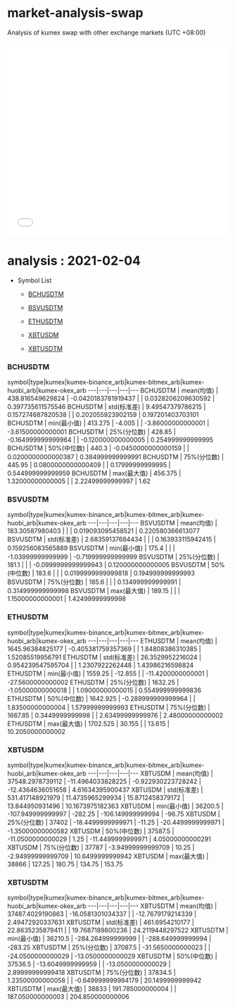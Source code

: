 # market-analysis-swap
Analysis of kumex swap with other exchange markets (UTC +08:00)

<iframe width="100%" height="440" src="./data.html" frameborder="no" border="0" scrolling="no"></iframe>

# analysis : 2021-02-04
* Symbol List

  * [BCHUSDTM](#bchusdtm)

  * [BSVUSDTM](#bsvusdtm)

  * [ETHUSDTM](#ethusdtm)

  * [XBTUSDM](#xbtusdm)

  * [XBTUSDTM](#xbtusdtm)


### BCHUSDTM

symbol|type|kumex|kumex-binance_arb|kumex-bitmex_arb|kumex-huobi_arb|kumex-okex_arb
---|---|---|---|---
BCHUSDTM | mean(均值) | 438.816549629824 | -0.0420183781919437 |  | 0.0328206209630592 | 0.397735611575546
BCHUSDTM | std(标准差) | 9.49547379786215 | 0.157274687820538 |  | 0.202055923902159 | 0.197201403703101
BCHUSDTM | min(最小值) | 413.275 | -4.005 |  | -3.86000000000001 | -3.61500000000001
BCHUSDTM | 25%(分位数) | 428.85 | -0.164999999999964 |  | -0.120000000000005 | 0.254999999999995
BCHUSDTM | 50%(中位数) | 440.3 | -0.0450000000000159 |  | 0.0200000000000387 | 0.384999999999991
BCHUSDTM | 75%(分位数) | 445.95 | 0.0800000000000409 |  | 0.17999999999995 | 0.544999999999959
BCHUSDTM | max(最大值) | 456.375 | 1.32000000000005 |  | 2.22499999999997 | 1.62


### BSVUSDTM

symbol|type|kumex|kumex-binance_arb|kumex-bitmex_arb|kumex-huobi_arb|kumex-okex_arb
---|---|---|---|---
BSVUSDTM | mean(均值) | 183.30587980403 |  |  | 0.019093095458521 | 0.220580366613077
BSVUSDTM | std(标准差) | 2.68359137684434 |  |  | 0.163933115942415 | 0.159256083565889
BSVUSDTM | min(最小值) | 175.4 |  |  | -1.03999999999999 | -0.719999999999999
BSVUSDTM | 25%(分位数) | 181.1 |  |  | -0.0999999999999943 | 0.120000000000005
BSVUSDTM | 50%(中位数) | 183.6 |  |  | 0.0199999999999818 | 0.194999999999993
BSVUSDTM | 75%(分位数) | 185.6 |  |  | 0.134999999999991 | 0.314999999999998
BSVUSDTM | max(最大值) | 189.15 |  |  | 1.15000000000001 | 1.42499999999998


### ETHUSDTM

symbol|type|kumex|kumex-binance_arb|kumex-bitmex_arb|kumex-huobi_arb|kumex-okex_arb
---|---|---|---|---
ETHUSDTM | mean(均值) | 1645.96384825177 | -0.405381759357369 |  | 1.84808386310385 | 1.52085519956791
ETHUSDTM | std(标准差) | 26.3529952216024 | 0.954239547595704 |  | 1.2307922262448 | 1.43986216598824
ETHUSDTM | min(最小值) | 1559.25 | -12.855 |  | -11.4200000000001 | -27.5600000000002
ETHUSDTM | 25%(分位数) | 1632.25 | -1.05000000000018 |  | 1.09000000000015 | 0.554999999999836
ETHUSDTM | 50%(中位数) | 1642.925 | -0.289999999999964 |  | 1.83500000000004 | 1.57999999999993
ETHUSDTM | 75%(分位数) | 1667.85 | 0.3449999999998 |  | 2.63499999999976 | 2.48000000000002
ETHUSDTM | max(最大值) | 1702.525 | 30.155 |  | 13.615 | 10.2050000000002


### XBTUSDM

symbol|type|kumex|kumex-binance_arb|kumex-bitmex_arb|kumex-huobi_arb|kumex-okex_arb
---|---|---|---|---
XBTUSDM | mean(均值) | 37548.2978739112 | -11.4964033828225 | -0.922930223728242 | -12.4364636051658 | 4.61634395900437
XBTUSDM | std(标准差) | 531.417148921979 | 11.4735965299934 | 15.8712458379172 | 13.844950931496 | 10.1673975182363
XBTUSDM | min(最小值) | 36200.5 | -107.949999999997 | -282.25 | -106.149999999994 | -96.75
XBTUSDM | 25%(分位数) | 37402 | -18.4499999999971 | -11.25 | -20.4499999999971 | -1.35000000000582
XBTUSDM | 50%(中位数) | 37587.5 | -11.0500000000029 | 1.25 | -11.4499999999971 | 4.05000000000291
XBTUSDM | 75%(分位数) | 37787 | -3.94999999999709 | 10.25 | -2.94999999999709 | 10.6499999999942
XBTUSDM | max(最大值) | 38866 | 127.25 | 180.75 | 134.75 | 153.75


### XBTUSDTM

symbol|type|kumex|kumex-binance_arb|kumex-bitmex_arb|kumex-huobi_arb|kumex-okex_arb
---|---|---|---|---
XBTUSDTM | mean(均值) | 37487.4029190863 | -16.0581301034337 |  | -12.7679179214339 | 2.49472920337631
XBTUSDTM | std(标准差) | 461.6954210177 | 22.8635235879411 |  | 19.7687189800236 | 24.2119448297522
XBTUSDTM | min(最小值) | 36210.5 | -284.264999999999 |  | -288.649999999994 | -283.25
XBTUSDTM | 25%(分位数) | 37087.5 | -31.5650000000023 |  | -24.0500000000029 | -13.0500000000029
XBTUSDTM | 50%(中位数) | 37536.5 | -13.6049999999959 |  | -13.0500000000029 | 2.89999999999418
XBTUSDTM | 75%(分位数) | 37834.5 | 1.23500000000058 |  | -0.649999999994179 | 20.1499999999942
XBTUSDTM | max(最大值) | 38833 | 191.785000000004 |  | 187.050000000003 | 204.850000000006

